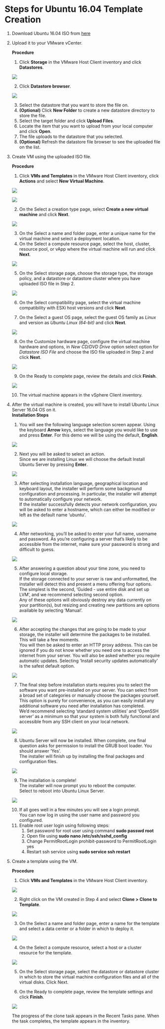# Steps for Ubuntu 16.04 Template Creation

1. Download Ubuntu 16.04 ISO from [here](https://releases.ubuntu.com/16.04/ubuntu-16.04.6-desktop-amd64.iso)

2. Upload it to your VMware vCenter.

    **Procedure**  
    1. Click **Storage** in the VMware Host Client inventory and click **Datastores**.  
    
    <p><kbd>
        <img src="../../images/prerequisites/vsphere-client-inventory-storage.png">
    </kbd></p>
    
    2. Click **Datastore browser**.  
    
    <p><kbd>
        <img src="../../images/prerequisites/datastore-browser1.PNG">
    </kbd></p>
    
    3. Select the datastore that you want to store the file on.  
    4. **(Optional)** Click **New Folder** to create a new datastore directory to store the file.  
    5. Select the target folder and click **Upload Files**.  
    6. Locate the item that you want to upload from your local computer and click **Open**.  
    7. The file uploads to the datastore that you selected.  
    8. **(Optional)** Refresh the datastore file browser to see the uploaded file on the list.

3. Create VM using the uploaded ISO file.

    **Procedure**  
    1. Click **VMs and Templates** in the VMware Host Client inventory, click **Actions** and select **New Virtual Machine**.  
    
    <p><kbd>
        <img src="../../images/prerequisites/vsphere-client-inventory-vm.png">
    </kbd></p>
    
    <p><kbd>
        <img src="../../images/prerequisites/vm-creation1.PNG">
    </kbd></p>
    
    2. On the Select a creation type page, select **Create a new virtual machine** and click **Next**.  
    
    <p><kbd>
        <img src="../../images/prerequisites/vm-creation2.PNG">
    </kbd></p>
    
    3. On the Select a name and folder page, enter a unique name for the virtual machine and select a deployment location.     
    4. On the Select a compute resource page, select the host, cluster, resource pool, or vApp where the virtual machine will run and click **Next**.  
    
    <p><kbd>
        <img src="../../images/prerequisites/vm-creation3.PNG">
    </kbd></p>
    
    5. On the Select storage page, choose the storage type, the storage policy, and a datastore or datastore cluster where you have uploaded ISO file in Step 2. 
    <p><kbd>
        <img src="../../images/prerequisites/vm-creation4.PNG">
    </kbd></p> 
    
    6. On the Select compatibility page, select the virtual machine compatibility with ESXi host versions and click **Next**.  
         
    7. On the Select a guest OS page, select the guest OS family as *Linux* and version as *Ubuntu Linux (64-bit)* and click **Next**.  
    
    <p><kbd>
        <img src="../../images/prerequisites/vm-creation5.PNG">
    </kbd></p> 
    
    8. On the Customize hardware page, configure the virtual machine hardware and options, in *New CD/DVD Drive* option select option for *Datastore ISO File* and choose the ISO file uploaded in Step 2 and click **Next**.  
    
    <p><kbd>
        <img src="../../images/prerequisites/vm-creation6.PNG">
    </kbd></p> 
    
    9. On the Ready to complete page, review the details and click **Finish**.  
    
    <p><kbd>
        <img src="../../images/prerequisites/vm-creation7.PNG">
    </kbd></p> 
    
    10. The virtual machine appears in the vSphere Client inventory.  
    
4. After the virtual machine is created, you will have to install Ubuntu Linux Server 16.04 OS on it.  
    **Installation Steps**
    1. You will see the following language selection screen appear. Using the keyboard **Arrow** keys, select the language you would like to use and press **Enter**. For this demo we will be using the default, **English**.
    
    <p><kbd>
        <img src="../../images/prerequisites/ubuntu-os-installation/1.png">
    </kbd></p>
    
    2. Next you will be asked to select an action.  
    Since we are installing Linux we will choose the default Install Ubuntu Server by pressing **Enter**.
    
    <p><kbd>
        <img src="../../images/prerequisites/ubuntu-os-installation/2.png">
    </kbd></p>
    
    3. After selecting installation language, geographical location and keyboard layout, the installer will perform some background configuration and processing. In particular, the installer will attempt to automatically configure your network.  
    If the installer successfully detects your network configuration, you will be asked to enter a hostname, which can either be modified or left as the default name ‘ubuntu’.
    
    <p><kbd>
        <img src="../../images/prerequisites/ubuntu-os-installation/3.png">
    </kbd></p>
    
    4. After networking, you’ll be asked to enter your full name, username and password. As you’re configuring a server that’s likely to be accessible from the internet, make sure your password is strong and difficult to guess.
    
    <p><kbd>
        <img src="../../images/prerequisites/ubuntu-os-installation/4.png">
    </kbd></p>
    
    5. After answering a question about your time zone, you need to configure local storage.  
    If the storage connected to your server is raw and unformatted, the installer will detect this and present a menu offering four options. The simplest is the second, ‘Guided - use entire disk and set up LVM’, and we recommend selecting second option.  
    Any of these options will obviously destroy any data currently on your partition(s), but resizing and creating new partitions are options available by selecting ‘Manual’.
    
    <p><kbd>
        <img src="../../images/prerequisites/ubuntu-os-installation/5.png">
    </kbd></p>
    
    6. After accepting the changes that are going to be made to your storage, the installer will determine the packages to be installed. This will take a few moments.  
    You will then be asked to enter an HTTP proxy address. This can be ignored if you do not know whether you need one to access the internet from your server. You will also be asked whether you require automatic updates. Selecting ‘Install security updates automatically’ is the safest default option.
    
    <p><kbd>
        <img src="../../images/prerequisites/ubuntu-os-installation/6.png">
    </kbd></p>
    
    7. The final step before installation starts requires you to select the software you want pre-installed on your server. You can select from a broad set of categories or manually choose the packages yourself. This option is purely for convenience, as you can easily install any additional software you need after installation has completed.  
    We’d recommend selecting ‘standard system utilities’ and ‘OpenSSH server’ as a minimum so that your system is both fully functional and accessible from any SSH client on your local network.
    
    <p><kbd>
        <img src="../../images/prerequisites/ubuntu-os-installation/7.png">
    </kbd></p>
    
    8. Ubuntu Server will now be installed. When complete, one final question asks for permission to install the GRUB boot loader. You should answer ‘Yes’.  
    The installer will finish up by installing the final packages and configuration files.
    
    <p><kbd>
        <img src="../../images/prerequisites/ubuntu-os-installation/8.png">
    </kbd></p>
    
    9. The installation is complete!  
    The installer will now prompt you to reboot the computer.  
    Select **<Continue>** to reboot into Ubuntu Linux Server.
    
    <p><kbd>
        <img src="../../images/prerequisites/ubuntu-os-installation/9.png">
    </kbd></p>
    
    10. If all goes well in a few minutes you will see a login prompt.  
    You can now log in using the user name and password you configured.
    32. Enable root user login using following steps: 
        1. Set password for root user using command **sudo passwd root** 
        2. Open file using **sudo nano /etc/ssh/sshd_config**
        2. Change PermitRootLogin prohibit-password to PermitRootLogin yes 
        3. Restart ssh service using **sudo service ssh restart**
        
5. Create a template using the VM.

    **Procedure**  
    1. Click **VMs and Templates** in the VMware Host Client inventory. 
    
    <p><kbd>
        <img src="../../images/prerequisites/vsphere-client-inventory-vm.png">
    </kbd></p>
     
    2. Right click on the VM created in Step 4 and select **Clone > Clone to Template**.
    
    <p><kbd>
        <img src="../../images/prerequisites/template1.PNG">
    </kbd></p>
    
    3. On the Select a name and folder page, enter a name for the template and select a data center or a folder in which to deploy it.
    
    <p><kbd>
        <img src="../../images/prerequisites/template2.PNG">
    </kbd></p>
    
    4. On the Select a compute resource, select a host or a cluster resource for the template.
    
    <p><kbd>
        <img src="../../images/prerequisites/template3.PNG">
    </kbd></p>
    
    5. On the Select storage page, select the datastore or datastore cluster in which to store the virtual machine configuration files and all of the virtual disks. Click Next.
    
    6. On the Ready to complete page, review the template settings and click **Finish**.  
    
     <p><kbd>
        <img src="../../images/prerequisites/template4.PNG">
    </kbd></p>
    
    The progress of the clone task appears in the Recent Tasks pane. When the task completes, the template appears in the inventory.

